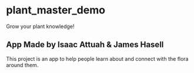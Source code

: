 # plant_master_demo

Grow your plant knowledge!

## App Made by Isaac Attuah & James Hasell

This project is an app to help people learn about and connect with the flora around them.

